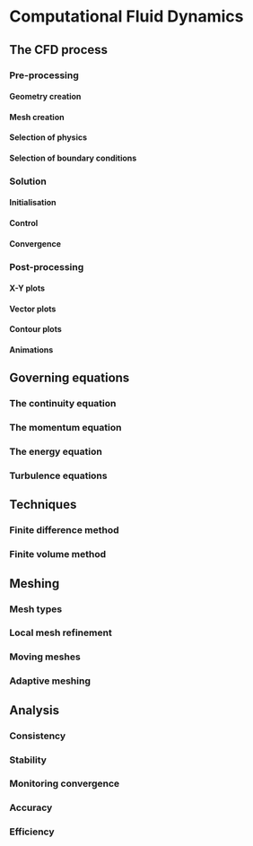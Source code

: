# Computational Fluid Dynamics

## The CFD process

### Pre-processing

#### Geometry creation

#### Mesh creation

#### Selection of physics

#### Selection of boundary conditions

### Solution

#### Initialisation

#### Control

#### Convergence

### Post-processing

#### X-Y plots

#### Vector plots

#### Contour plots

#### Animations

## Governing equations

### The continuity equation

### The momentum equation

### The energy equation

### Turbulence equations

## Techniques

### Finite difference method

### Finite volume method

## Meshing

### Mesh types

### Local mesh refinement

### Moving meshes

### Adaptive meshing

## Analysis

### Consistency

### Stability

### Monitoring convergence

### Accuracy

### Efficiency
